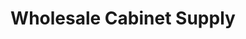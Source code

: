 ---
title: "Wholesale Cabinet Supply"
url: /greenville/wholesale-cabinet-supply/
shop: furniture
---